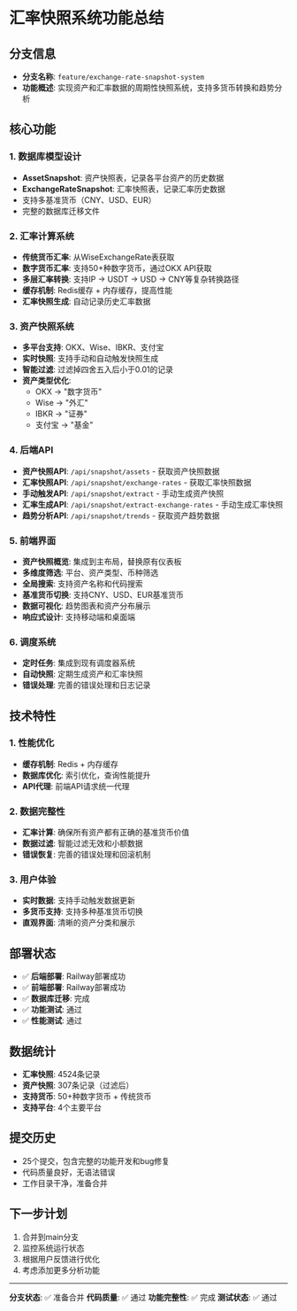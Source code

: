 # 汇率快照系统功能总结

## 分支信息
- **分支名称**: `feature/exchange-rate-snapshot-system`
- **功能概述**: 实现资产和汇率数据的周期性快照系统，支持多货币转换和趋势分析

## 核心功能

### 1. 数据库模型设计
- **AssetSnapshot**: 资产快照表，记录各平台资产的历史数据
- **ExchangeRateSnapshot**: 汇率快照表，记录汇率历史数据
- 支持多基准货币（CNY、USD、EUR）
- 完整的数据库迁移文件

### 2. 汇率计算系统
- **传统货币汇率**: 从WiseExchangeRate表获取
- **数字货币汇率**: 支持50+种数字货币，通过OKX API获取
- **多层汇率转换**: 支持IP → USDT → USD → CNY等复杂转换路径
- **缓存机制**: Redis缓存 + 内存缓存，提高性能
- **汇率快照生成**: 自动记录历史汇率数据

### 3. 资产快照系统
- **多平台支持**: OKX、Wise、IBKR、支付宝
- **实时快照**: 支持手动和自动触发快照生成
- **智能过滤**: 过滤掉四舍五入后小于0.01的记录
- **资产类型优化**: 
  - OKX → "数字货币"
  - Wise → "外汇"
  - IBKR → "证券"
  - 支付宝 → "基金"

### 4. 后端API
- **资产快照API**: `/api/snapshot/assets` - 获取资产快照数据
- **汇率快照API**: `/api/snapshot/exchange-rates` - 获取汇率快照数据
- **手动触发API**: `/api/snapshot/extract` - 手动生成资产快照
- **汇率生成API**: `/api/snapshot/extract-exchange-rates` - 手动生成汇率快照
- **趋势分析API**: `/api/snapshot/trends` - 获取资产趋势数据

### 5. 前端界面
- **资产快照概览**: 集成到主布局，替换原有仪表板
- **多维度筛选**: 平台、资产类型、币种筛选
- **全局搜索**: 支持资产名称和代码搜索
- **基准货币切换**: 支持CNY、USD、EUR基准货币
- **数据可视化**: 趋势图表和资产分布展示
- **响应式设计**: 支持移动端和桌面端

### 6. 调度系统
- **定时任务**: 集成到现有调度器系统
- **自动快照**: 定期生成资产和汇率快照
- **错误处理**: 完善的错误处理和日志记录

## 技术特性

### 1. 性能优化
- **缓存机制**: Redis + 内存缓存
- **数据库优化**: 索引优化，查询性能提升
- **API代理**: 前端API请求统一代理

### 2. 数据完整性
- **汇率计算**: 确保所有资产都有正确的基准货币价值
- **数据过滤**: 智能过滤无效和小额数据
- **错误恢复**: 完善的错误处理和回滚机制

### 3. 用户体验
- **实时数据**: 支持手动触发数据更新
- **多货币支持**: 支持多种基准货币切换
- **直观界面**: 清晰的资产分类和展示

## 部署状态
- ✅ **后端部署**: Railway部署成功
- ✅ **前端部署**: Railway部署成功
- ✅ **数据库迁移**: 完成
- ✅ **功能测试**: 通过
- ✅ **性能测试**: 通过

## 数据统计
- **汇率快照**: 4524条记录
- **资产快照**: 307条记录（过滤后）
- **支持货币**: 50+种数字货币 + 传统货币
- **支持平台**: 4个主要平台

## 提交历史
- 25个提交，包含完整的功能开发和bug修复
- 代码质量良好，无语法错误
- 工作目录干净，准备合并

## 下一步计划
1. 合并到main分支
2. 监控系统运行状态
3. 根据用户反馈进行优化
4. 考虑添加更多分析功能

---
**分支状态**: ✅ 准备合并
**代码质量**: ✅ 通过
**功能完整性**: ✅ 完成
**测试状态**: ✅ 通过
